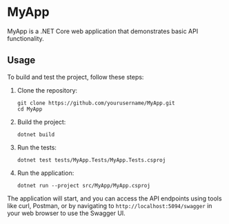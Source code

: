 # MyApp

MyApp is a .NET Core web application that demonstrates basic API functionality.

## Usage

To build and test the project, follow these steps:

1. Clone the repository:
   ```
   git clone https://github.com/yourusername/MyApp.git
   cd MyApp
   ```

2. Build the project:
   ```
   dotnet build
   ```

3. Run the tests:
   ```
   dotnet test tests/MyApp.Tests/MyApp.Tests.csproj
   ```

4. Run the application:
   ```
   dotnet run --project src/MyApp/MyApp.csproj
   ```
The application will start, and you can access the API endpoints using tools like curl, Postman, or by navigating to `http://localhost:5094/swagger` in your web browser to use the Swagger UI.



